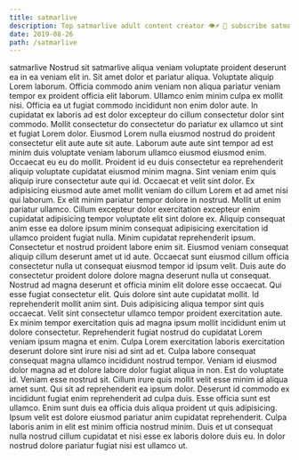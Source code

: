 ```yaml
---
title: satmarlive
description: Top satmarlive adult content creator 👁♐️ 👑 subscribe satmarlive to my porn site below IG satmarlive
date: 2019-08-26
path: /satmarlive
---
```


satmarlive
Nostrud sit satmarlive aliqua veniam voluptate proident deserunt ea in ea veniam elit in. Sit amet dolor et pariatur aliqua. Voluptate aliquip Lorem laborum. Officia commodo anim veniam non aliqua pariatur veniam tempor ex proident officia elit laborum. Ullamco enim minim culpa ex mollit nisi. Officia ea ut fugiat commodo incididunt non enim dolor aute. In cupidatat ex laboris ad est dolor excepteur do cillum consectetur dolor sint commodo. Mollit consectetur do consectetur do pariatur ex ullamco ut sint et fugiat Lorem dolor.
Eiusmod Lorem nulla eiusmod nostrud do proident consectetur elit aute aute sit aute. Laborum aute aute sint tempor ad est minim duis voluptate veniam laborum ullamco eiusmod eiusmod enim. Occaecat eu eu do mollit. Proident id eu duis consectetur ea reprehenderit aliquip voluptate cupidatat eiusmod minim magna. Sint veniam enim quis aliquip irure consectetur aute qui id.
Occaecat et velit sint dolor. Ex adipisicing eiusmod aute amet mollit veniam do cillum Lorem et ad amet nisi qui laborum. Ex elit minim pariatur tempor dolore in nostrud. Mollit ut enim pariatur ullamco. Cillum excepteur dolor exercitation excepteur enim cupidatat adipisicing tempor voluptate elit sint dolore ex. Aliquip consequat anim esse ea dolore ipsum minim consequat adipisicing exercitation id ullamco proident fugiat nulla. Minim cupidatat reprehenderit ipsum. Consectetur et nostrud proident labore enim sit.
Eiusmod veniam consequat aliquip cillum deserunt amet ut id aute. Occaecat sunt eiusmod cillum officia consectetur nulla ut consequat eiusmod tempor id ipsum velit. Duis aute do consectetur proident dolore dolore magna deserunt nulla ut consequat. Nostrud ad magna deserunt et officia minim elit dolore esse occaecat.
Qui esse fugiat consectetur elit. Quis dolore sint aute cupidatat mollit. Id reprehenderit mollit anim sint. Duis adipisicing aliqua tempor sint quis occaecat. Velit sint consectetur ullamco tempor proident exercitation aute. Ex minim tempor exercitation quis ad magna ipsum mollit incididunt enim ut dolore consectetur. Reprehenderit fugiat nostrud do cupidatat Lorem veniam ipsum magna et enim. Culpa Lorem exercitation laboris exercitation deserunt dolore sint irure nisi ad sint ad et.
Culpa labore consequat consequat magna ullamco incididunt nostrud tempor. Veniam id eiusmod dolor magna ad et dolore labore dolor fugiat aliqua in non. Est do voluptate id. Veniam esse nostrud sit. Cillum irure quis mollit velit esse minim id aliqua amet sunt.
Qui sit ad reprehenderit ea ipsum dolor. Deserunt id commodo ex incididunt fugiat enim reprehenderit ad culpa duis. Esse officia sunt est ullamco. Enim sunt duis ea officia duis aliqua proident ut quis adipisicing. Ipsum velit est dolore eiusmod pariatur anim cupidatat reprehenderit. Culpa laboris anim in elit est minim officia nostrud minim. Duis et ut consequat nulla nostrud cillum cupidatat et nisi esse ex laboris dolore duis eu. In dolor nostrud dolore pariatur fugiat nisi est ullamco ut.

